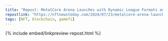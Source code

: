 ```yaml
---
title: "Repost: MetalCore Arena Launches with Dynamic League Formats and Player-Driven Economies - NFT News Today"
repostlink: "https://nftnewstoday.com/2024/07/23/metalcore-arena-launches-with-dynamic-league-formats-and-player-driven-economies/"
tags: [NFT, blockchain, gamefi]
---
```


{% include embed/linkpreview-repost.html %}
